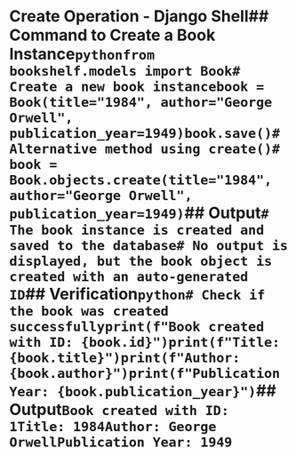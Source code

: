 # Create Operation - Django Shell## Command to Create a Book Instance`pythonfrom bookshelf.models import Book# Create a new book instancebook = Book(title="1984", author="George Orwell", publication_year=1949)book.save()# Alternative method using create()# book = Book.objects.create(title="1984", author="George Orwell", publication_year=1949)`## Output`# The book instance is created and saved to the database# No output is displayed, but the book object is created with an auto-generated ID`## Verification`python# Check if the book was created successfullyprint(f"Book created with ID: {book.id}")print(f"Title: {book.title}")print(f"Author: {book.author}")print(f"Publication Year: {book.publication_year}")`## Output`Book created with ID: 1Title: 1984Author: George OrwellPublication Year: 1949`

